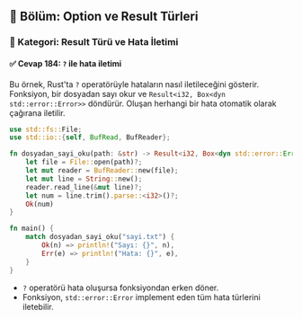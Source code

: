 ## 📘 Bölüm: Option ve Result Türleri  
### 🔹 Kategori: Result Türü ve Hata İletimi  
#### ✅ Cevap 184: `?` ile hata iletimi

Bu örnek, Rust'ta `?` operatörüyle hataların nasıl iletileceğini gösterir. Fonksiyon, bir dosyadan sayı okur ve `Result<i32, Box<dyn std::error::Error>>` döndürür. Oluşan herhangi bir hata otomatik olarak çağırana iletilir.

```rust
use std::fs::File;
use std::io::{self, BufRead, BufReader};

fn dosyadan_sayi_oku(path: &str) -> Result<i32, Box<dyn std::error::Error>> {
    let file = File::open(path)?;
    let mut reader = BufReader::new(file);
    let mut line = String::new();
    reader.read_line(&mut line)?;
    let num = line.trim().parse::<i32>()?;
    Ok(num)
}

fn main() {
    match dosyadan_sayi_oku("sayi.txt") {
        Ok(n) => println!("Sayı: {}", n),
        Err(e) => println!("Hata: {}", e),
    }
}
```

- `?` operatörü hata oluşursa fonksiyondan erken döner.
- Fonksiyon, `std::error::Error` implement eden tüm hata türlerini iletebilir.
